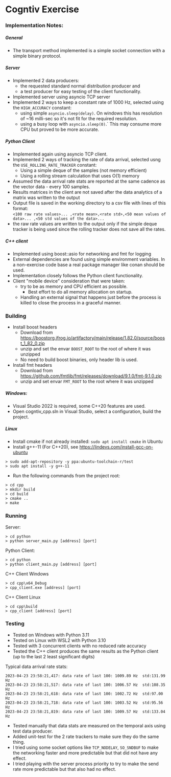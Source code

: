 # Cogntiv Exercise

### Implementation Notes:

##### General

- The transport method implemented is a simple socket connection with a simple binary protocol.

##### Server

- Implemented 2 data producers:
    - the requested standard normal distribution producer and 
    - a test producer
for easy testing of the client functionality.
- Implemented server using asyncio TCP server
- Implemented 2 ways to keep a constant rate of 1000 Hz, selected using the `HIGH_ACCURACY` constant:
    - using simple `asyncio.sleep(delay)`. On windows this has resolution of ~16 milli-sec so it's not 
    fit for the required resolution.
    - using a busy loop with `asyncio.sleep(0)`.` This may consume more CPU but proved to be more accurate.

##### Python Client

- Implemented again using asyncio TCP client.
- Implemented 2 ways of tracking the rate of data arrival, selected usng the `USE_ROLLING_RATE_TRACKER` constant:
    - Using a simple deque of the samples (not memory efficient)
    - Using a rolling stream calculation that uses O(1) memory
- Assumed the data arrival rate stats are reported at the same cadence as the vector data - every 100 samples.
- Results matrices in the client are not saved after the data analytics of a matrix was written to the output
- Output file is saved in the working directory to a csv file with lines of this format:  
  `<100 raw rate values>... ,<rate mean>,<rate std>,<50 mean values of data>... ,<50 std values of the data>...`
- the raw rate values are written to the output only if the simple deque tracker is being used since the rolling
  tracker does not save all the rates.
  
##### C++ client

- Implemented using boost::asio for networking and fmt for logging
- External dependencies are found using simple environment variables. In a non-exercise code base a real package
  manager like conan should be used.
- Implementation closely follows the Python client functionality.
- Client "mobile device" consideration that were taken:
    - try to be as memory and CPU efficient as possible.
        - Best effort to do all memory allocation on startup.
    - Handling an external signal that happens just before the process is killed to close the process in a graceful manner.
  
### Building

- Install boost headers
    - Download from https://boostorg.jfrog.io/artifactory/main/release/1.82.0/source/boost_1_82_0.zip
    - unzip and set the envar `BOOST_ROOT` to the root of where it was unzipped  
    - No need to build boost binaries, only header lib is used.    
- Install fmt headers
    - Download from https://github.com/fmtlib/fmt/releases/download/9.1.0/fmt-9.1.0.zip
    - unzip and set envar `FMT_ROOT` to the root where it was unzipped    

##### Windows: 

- Visual Studio 2022 is required, some C++20 features are used.
- Open cogntiv_cpp.sln in Visual Studio, select a configuration, build the project.

##### Linux

- Install cmake if not already installed: `sudo apt install cmake` in Ubuntu
- Install g++-11 (For C++20), see https://lindevs.com/install-gcc-on-ubuntu
```
> sudo add-apt-repository -y ppa:ubuntu-toolchain-r/test
> sudo apt install -y g++-11
```
- Run the following commands from the project root:
```
> cd cpp
> mkdir build
> cd build
> cmake ..
> make
```
  
### Running

Server:  
```
> cd python
> python server_main.py [address] [port]
```

Python Client:
```
> cd python  
> python client_main.py [address] [port]
```

C++ Client Windows
```
> cd cpp\x64_Debug
> cpp_client.exe [address] [port]
```

C++ Client Linux
```
> cd cpp\build
> cpp_client [address] [port]
```


### Testing

- Tested on Windows with Python 3.11
- Tested on Linux with WSL2 with Python 3.10
- Tested with 3 concurrent clients with no reduced rate accuracy
- Tested the C++ client produces the same results as the Python client (up to the last 2 least significant digits)

Typical data arrival rate stats:
```
2023-04-23 23:58:21,417: data rate of last 100: 1009.89 Hz  std:131.99 Hz
2023-04-23 23:58:21,517: data rate of last 100: 1006.57 Hz  std:108.35 Hz
2023-04-23 23:58:21,618: data rate of last 100: 1002.72 Hz  std:97.00 Hz
2023-04-23 23:58:21,718: data rate of last 100: 1003.52 Hz  std:95.56 Hz
2023-04-23 23:58:21,819: data rate of last 100: 1009.57 Hz  std:133.04 Hz
```

- Tested manually that data stats are measured on the temporal axis using test data producer.
- Added unit-test for the 2 rate trackers to make sure they do the same thing.
- I tried using some socket options like `TCP_NODELAY`, `SO_SNDBUF` to make the networking 
faster and more predictable but that did not have any effect.
- I tried playing with the server process priority to try to make the send rate more predictable
but that also had no effect.

